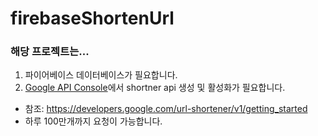 # firebaseShortenUrl

### 해당 프로젝트는...

1. 파이어베이스 데이터베이스가 필요합니다.
2.  [Google API Console](https://console.developers.google.com/)에서 shortner api 생성 및 활성화가 필요합니다.
   - 참조: https://developers.google.com/url-shortener/v1/getting_started
   - 하루 100만개까지 요청이 가능합니다.
